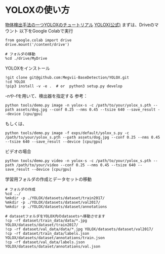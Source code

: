 # YOLOXの使い方
[物体検出手法の一つYOLOXのチュートリアル](https://book.st-hakky.com/docs/object-detection-yolox-tutorial/)
[YOLOX(公式)](https://github.com/Megvii-BaseDetection/YOLOX)
まずは、Driveのマウント
以下をGoogle Colabで実行

```
from google.colab import drive
drive.mount('/content/drive')

# フォルダの移動
%cd ./drive/MyDrive
```

YOLOXをインストール

```
!git clone git@github.com:Megvii-BaseDetection/YOLOX.git
!cd YOLOX
!pip3 install -v -e .  # or  python3 setup.py develop
```

-nや-fを用いて、検出器を指定する
参考：

```
python tools/demo.py image -n yolox-s -c /path/to/your/yolox_s.pth --path assets/dog.jpg --conf 0.25 --nms 0.45 --tsize 640 --save_result --device [cpu/gpu]
```

もしくは、

```
python tools/demo.py image -f exps/default/yolox_s.py -c /path/to/your/yolox_s.pth --path assets/dog.jpg --conf 0.25 --nms 0.45 --tsize 640 --save_result --device [cpu/gpu]
```

ビデオの場合

```
python tools/demo.py video -n yolox-s -c /path/to/your/yolox_s.pth --path /path/to/your/video --conf 0.25 --nms 0.45 --tsize 640 --save_result --device [cpu/gpu]
```




学習用フォルダの作成とデータセットの移動

```
# フォルダの作成
%cd ../
%mkdir -p ./YOLOX/datasets/dataset/train2017/
%mkdir -p ./YOLOX/datasets/dataset/val2017/
%mkdir -p ./YOLOX/datasets/dataset/annotations

# datasetフォルダをYOLOX内のdatasetsへ移動させます
!cp -rf dataset/train_data/data/*.jpg YOLOX/datasets/dataset/train2017/
!cp -rf dataset/val_data/data/*.jpg YOLOX/datasets/dataset/val2017/
!cp -rf dataset/train_data/labels.json YOLOX/datasets/dataset/annotations/train.json
!cp -rf dataset/val_data/labels.json YOLOX/datasets/dataset/annotations/val.json
```


